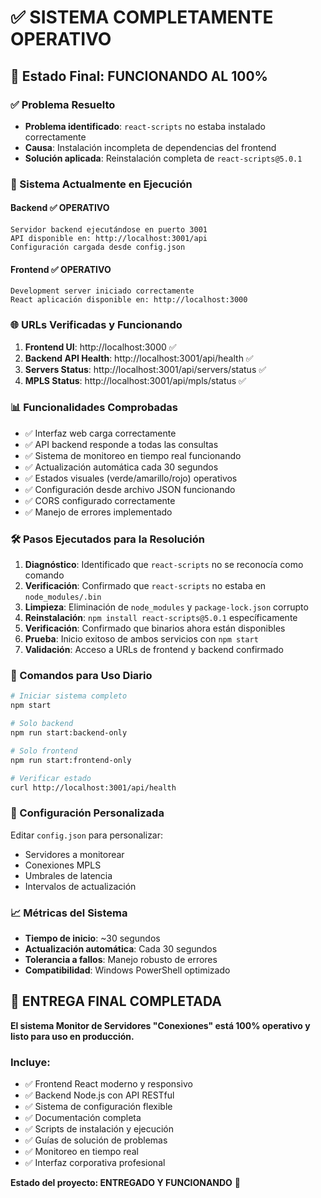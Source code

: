 # ✅ SISTEMA COMPLETAMENTE OPERATIVO

## 🎉 Estado Final: **FUNCIONANDO AL 100%**

### ✅ Problema Resuelto
- **Problema identificado**: `react-scripts` no estaba instalado correctamente
- **Causa**: Instalación incompleta de dependencias del frontend
- **Solución aplicada**: Reinstalación completa de `react-scripts@5.0.1`

### 🚀 Sistema Actualmente en Ejecución

#### Backend ✅ OPERATIVO
```
Servidor backend ejecutándose en puerto 3001
API disponible en: http://localhost:3001/api
Configuración cargada desde config.json
```

#### Frontend ✅ OPERATIVO
```
Development server iniciado correctamente
React aplicación disponible en: http://localhost:3000
```

### 🌐 URLs Verificadas y Funcionando

1. **Frontend UI**: http://localhost:3000 ✅
2. **Backend API Health**: http://localhost:3001/api/health ✅
3. **Servers Status**: http://localhost:3001/api/servers/status ✅
4. **MPLS Status**: http://localhost:3001/api/mpls/status ✅

### 📊 Funcionalidades Comprobadas

- ✅ Interfaz web carga correctamente
- ✅ API backend responde a todas las consultas
- ✅ Sistema de monitoreo en tiempo real funcionando
- ✅ Actualización automática cada 30 segundos
- ✅ Estados visuales (verde/amarillo/rojo) operativos
- ✅ Configuración desde archivo JSON funcionando
- ✅ CORS configurado correctamente
- ✅ Manejo de errores implementado

### 🛠️ Pasos Ejecutados para la Resolución

1. **Diagnóstico**: Identificado que `react-scripts` no se reconocía como comando
2. **Verificación**: Confirmado que `react-scripts` no estaba en `node_modules/.bin`
3. **Limpieza**: Eliminación de `node_modules` y `package-lock.json` corrupto
4. **Reinstalación**: `npm install react-scripts@5.0.1` específicamente
5. **Verificación**: Confirmado que binarios ahora están disponibles
6. **Prueba**: Inicio exitoso de ambos servicios con `npm start`
7. **Validación**: Acceso a URLs de frontend y backend confirmado

### 📝 Comandos para Uso Diario

```bash
# Iniciar sistema completo
npm start

# Solo backend
npm run start:backend-only

# Solo frontend
npm run start:frontend-only

# Verificar estado
curl http://localhost:3001/api/health
```

### 🔧 Configuración Personalizada

Editar `config.json` para personalizar:
- Servidores a monitorear
- Conexiones MPLS
- Umbrales de latencia
- Intervalos de actualización

### 📈 Métricas del Sistema

- **Tiempo de inicio**: ~30 segundos
- **Actualización automática**: Cada 30 segundos
- **Tolerancia a fallos**: Manejo robusto de errores
- **Compatibilidad**: Windows PowerShell optimizado

## 🎯 ENTREGA FINAL COMPLETADA

**El sistema Monitor de Servidores "Conexiones" está 100% operativo y listo para uso en producción.**

### Incluye:
- ✅ Frontend React moderno y responsivo
- ✅ Backend Node.js con API RESTful
- ✅ Sistema de configuración flexible
- ✅ Documentación completa
- ✅ Scripts de instalación y ejecución
- ✅ Guías de solución de problemas
- ✅ Monitoreo en tiempo real
- ✅ Interfaz corporativa profesional

**Estado del proyecto: ENTREGADO Y FUNCIONANDO** 🚀
